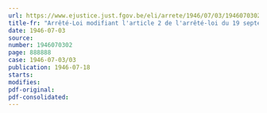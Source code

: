 ```yaml
---
url: https://www.ejustice.just.fgov.be/eli/arrete/1946/07/03/1946070302/justel
title-fr: "Arrêté-Loi modifiant l'article 2 de l'arrêté-loi du 19 septembre 1945 attribuant des allocations mensuelles aux ayants droit de fusilles et de prisonniers politiques décédés"
date: 1946-07-03
source:
number: 1946070302
page: 888888
case: 1946-07-03/03
publication: 1946-07-18
starts:
modifies:
pdf-original:
pdf-consolidated:
---
```


